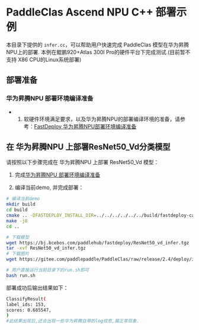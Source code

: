 # PaddleClas Ascend NPU C++ 部署示例
本目录下提供的 `infer.cc`，可以帮助用户快速完成 PaddleClas 模型在华为昇腾NPU上的部署.
本例在鲲鹏920+Atlas 300I Pro的硬件平台下完成测试.(目前暂不支持 X86 CPU的Linux系统部署)

## 部署准备
### 华为昇腾NPU 部署环境编译准备
- 1. 软硬件环境满足要求，以及华为昇腾NPU的部署编译环境的准备，请参考：[FastDeploy 华为昇腾NPU部署环境编译准备](../../../../../../docs/cn/build_and_install/ascend.md)  

## 在 华为昇腾NPU 上部署ResNet50_Vd分类模型
请按照以下步骤完成在 华为昇腾NPU 上部署 ResNet50_Vd 模型：
1. 完成[华为昇腾NPU 部署环境编译准备](../../../../../../docs/cn/build_and_install/ascend.md)

2. 编译当前demo, 并完成部署：
```bash
# 编译当前demo
mkdir build
cd build
cmake .. -DFASTDEPLOY_INSTALL_DIR=../../../../../../build/fastdeploy-cann
make -j8
cd ..

# 下载模型
wget https://bj.bcebos.com/paddlehub/fastdeploy/ResNet50_vd_infer.tgz
tar -xvf ResNet50_vd_infer.tgz
# 下载图片
wget https://gitee.com/paddlepaddle/PaddleClas/raw/release/2.4/deploy/images/ImageNet/ILSVRC2012_val_00000010.jpeg

# 用户直接运行当前目录下的run.sh即可
bash run.sh
```

部署成功后输出结果如下：
```bash
ClassifyResult(
label_ids: 153,
scores: 0.685547,
)
#此结果出现后,还会出现一些华为昇腾自带的log信息,属正常现象.
```
